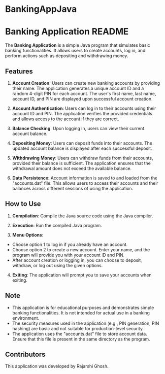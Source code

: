 # BankingAppJava
# Banking Application README

The **Banking Application** is a simple Java program that simulates basic banking functionalities. It allows users to create accounts, log in, and perform actions such as depositing and withdrawing money.

## Features

1. **Account Creation**: Users can create new banking accounts by providing their name. The application generates a unique account ID and a random 4-digit PIN for each account. The user's first name, last name, account ID, and PIN are displayed upon successful account creation.

2. **Account Authentication**: Users can log in to their accounts using their account ID and PIN. The application verifies the provided credentials and allows access to the account if they are correct.

3. **Balance Checking**: Upon logging in, users can view their current account balance.

4. **Depositing Money**: Users can deposit funds into their accounts. The updated account balance is displayed after each successful deposit.

5. **Withdrawing Money**: Users can withdraw funds from their accounts, provided their balance is sufficient. The application ensures that the withdrawal amount does not exceed the available balance.

6. **Data Persistence**: Account information is saved to and loaded from the "accounts.dat" file. This allows users to access their accounts and their balances across different sessions of using the application.

## How to Use

1. **Compilation**: Compile the Java source code using the Java compiler.

2. **Execution**: Run the compiled Java program.


3. **Menu Options**:
- Choose option 1 to log in if you already have an account.
- Choose option 2 to create a new account. Enter your name, and the program will provide you with your account ID and PIN.
- After account creation or logging in, you can choose to deposit, withdraw, or log out using the given options.

4. **Exiting**: The application will prompt you to save your accounts when exiting.

## Note

- This application is for educational purposes and demonstrates simple banking functionalities. It is not intended for actual use in a banking environment.
- The security measures used in the application (e.g., PIN generation, PIN hashing) are basic and not suitable for production-level security.
- The application uses the "accounts.dat" file to store account data. Ensure that this file is present in the same directory as the program.

## Contributors

This application was developed by Rajarshi Ghosh.



